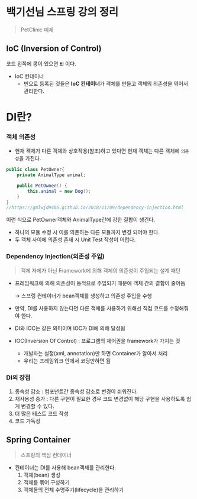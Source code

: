 # 백기선님 스프링 강의 정리
> PetClinic 예제
## IoC (Inversion of Control)

코드  왼쪽에 콩이 있으면 **`빈`** 이다.

- IoC 컨테이너
    - 빈으로 등록된 것들은 **IoC 컨테이너**가 객체를 만들고 객체의 의존성을 엮어서 관리한다.

# DI란?

### 객체 의존성

- 현재 객체가 다른 객체와 상호작용(참조)하고 있다면 현재 객체는 다른 객체에 `의존성`을 가진다.

```java
public class PetOwner{
    private AnimalType animal;

    public PetOwner() {
        this.animal = new Dog();
    }
}
//https://gmlwjd9405.github.io/2018/11/09/dependency-injection.html
```

이런 식으로 PetOwner객체와 AnimalType간에 강한 결합이 생긴다.

- 하나의 모듈 수정 시 이를 의존하는 다른 모듈까지 변경 되어야 한다.
- 두 객체 사이에 의존성 존재 시 Unit Test 작성이 어렵다.

### Dependency Injection(의존성 주입)

> 객체 자체가 아닌 Framework에 의해 객체의 의존성이 주입되는 설계 패턴

- 프레임워크에 의해 의존성이 동적으로 주입되기 때문에 객체 간의 결합이 줄어듬

    → 스프링 컨테이너가 bean객체를 생성하고 의존성 주입을 수행

- 만약, DI를 사용하지 않는다면 다른 객체를 사용하기 위해선 직접 코드를 수정해줘야 한다.
- DI와 IOC는 같은 의미이며 IOC가 DI에 의해 달성됨
- IOC(Inversion Of Control) : 프로그램의 제어권을 framework가 가지는 것
    - 개발자는 설정(xml, annotation)만 하면 Container가 알아서 처리
    - 우리는 프레임워크 안에서 코딩만하면 됨

### DI의 장점

1. 종속성 감소 : 컴포넌트간 종속성 감소로 변경이 쉬워진다.
2. 재사용성 증가 : 다른 구현이 필요한 경우 코드 변경없이 해당 구현을 사용하도록 쉽게 변경할 수 있다.
3. 더 많은 테스트 코드 작성
4. 코드 가독성

## Spring Container

> 스프링의 핵심 컨테이너

- 컨테이너는 DI를 사용해 bean객체를 관리한다.
    1. 객체(bean) 생성
    2. 객체를 묶어 구성하기
    3. 객체들의 전체 수명주기(lifecycle)을 관리하기
